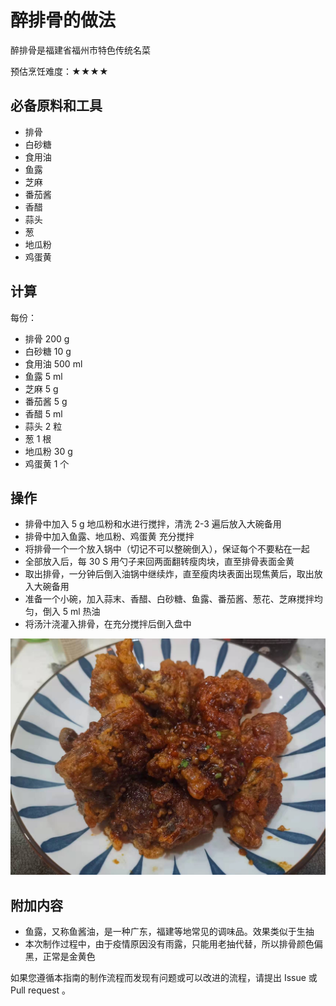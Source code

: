 # 醉排骨的做法

醉排骨是福建省福州市特色传统名菜

预估烹饪难度：★★★★

## 必备原料和工具

* 排骨
* 白砂糖
* 食用油
* 鱼露
* 芝麻
* 番茄酱
* 香醋
* 蒜头
* 葱
* 地瓜粉
* 鸡蛋黄

## 计算

每份：

* 排骨 200 g
* 白砂糖 10 g
* 食用油 500 ml
* 鱼露 5 ml
* 芝麻 5 g
* 番茄酱 5 g
* 香醋  5 ml
* 蒜头 2 粒
* 葱 1 根
* 地瓜粉 30 g
* 鸡蛋黄 1 个

## 操作

* 排骨中加入 5 g 地瓜粉和水进行搅拌，清洗 2-3 遍后放入大碗备用
* 排骨中加入鱼露、地瓜粉、鸡蛋黄 充分搅拌
* 将排骨一个一个放入锅中（切记不可以整碗倒入），保证每个不要粘在一起
* 全部放入后，每 30 S 用勺子来回两面翻转瘦肉块，直至排骨表面金黄
* 取出排骨，一分钟后倒入油锅中继续炸，直至瘦肉块表面出现焦黄后，取出放入大碗备用
* 准备一个小碗，加入蒜末、香醋、白砂糖、鱼露、番茄酱、葱花、芝麻搅拌均匀，倒入 5 ml 热油
* 将汤汁浇灌入排骨，在充分搅拌后倒入盘中

![示例菜成品](./1.jpeg)

## 附加内容

* 鱼露，又称鱼酱油，是一种广东，福建等地常见的调味品。效果类似于生抽
* 本次制作过程中，由于疫情原因没有雨露，只能用老抽代替，所以排骨颜色偏黑，正常是金黄色

如果您遵循本指南的制作流程而发现有问题或可以改进的流程，请提出 Issue 或 Pull request 。
